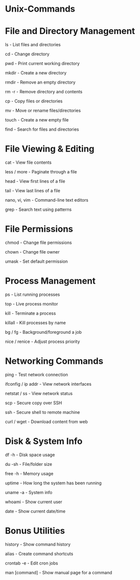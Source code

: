 # Unix-Commands

# File and Directory Management 

ls - List files and directories

cd - Change directory

pwd - Print current working directory

mkdir - Create a new directory

rmdir - Remove an empty directory

rm -r - Remove directory and contents

cp - Copy files or directories

mv - Move or rename files/directories

touch - Create a new empty file

find - Search for files and directories

# File Viewing & Editing

cat - View file contents

less / more - Paginate through a file

head - View first lines of a file

tail - View last lines of a file

nano, vi, vim - Command-line text editors

grep - Search text using patterns

# File Permissions


chmod - Change file permissions

chown - Change file owner

umask - Set default permission

# Process Management

ps - List running processes

top - Live process monitor

kill - Terminate a process

killall - Kill processes by name

bg / fg	- Background/foreground a job

nice / renice - Adjust process priority

# Networking Commands

ping - Test network connection

ifconfig / ip addr - View network interfaces

netstat / ss - View network status

scp - Secure copy over SSH

ssh - Secure shell to remote machine

curl / wget - 	Download content from web

# Disk & System Info

df -h - Disk space usage

du -sh - File/folder size

free -h - Memory usage

uptime - How long the system has been running

uname -a - System info

whoami - Show current user

date - Show current date/time

# Bonus Utilities

history - Show command history 

alias - Create command shortcuts 

crontab -e - Edit cron jobs

man [command] - Show manual page for a command
